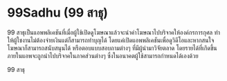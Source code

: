 # 99Sadhu (99 สาธุ)
99 สาธุเป็นแอพพลิเคชันที่เมื่อผู้ใช้เปิดดูโฆษณาแล้วจะนำค่าโฆษณาไปบริจาคให้องค์กรการกุศล ทำให้ผู้ใชงานไม่ต้องจ่ายเงินแต่ก็สามารถทำบุญได้ โดยแค่เปิดแอพพลิเคชันเพื่อดูวิดีโอและหากสนใจโฆษณาก็สามารถสนับสนุนได้ หรือตอบแบบสอบถามต่างๆ ที่มีผู้นำมาวิจัยตลาด โดยรายได้ที่เกิดขึ้นภายในแอพจะถูกนำไปบริจาคในภาคส่วนต่างๆ ซึ่งในอนาคตผู้ใช้สามารถกำหนดได้เองด้วย

99 สาธุ
